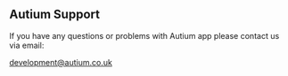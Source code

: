 ## Autium Support

If you have any questions or problems with Autium app please contact us via email:

development@autium.co.uk
